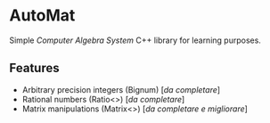 # AutoMat
Simple _Computer Algebra System_ C++ library for learning purposes.

## Features
 - Arbitrary precision integers (Bignum) [_da completare_]
 - Rational numbers (Ratio<>) [_da completare_]
 - Matrix manipulations (Matrix<>) [_da completare e migliorare_]
